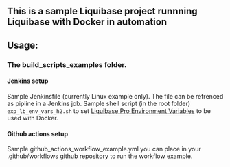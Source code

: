 ## This is a sample Liquibase project runnning Liquibase with Docker in automation

## Usage:

### The build_scripts_examples folder.
#### Jenkins setup
Sample Jenkinsfile (currently Linux example only). The file can be refrenced as pipline in a Jenkins job.
Sample shell script (in the root folder) `exp_lb_env_vars_h2.sh` to set [Liquibase Pro Environment Variables](https://www.liquibase.com/blog/liquibase-environment-variables-control-deployments) to be used with Docker.


#### Github actions setup
Sample github_actions_workflow_example.yml you can place in your .github/workflows github repository to run the workflow example.


